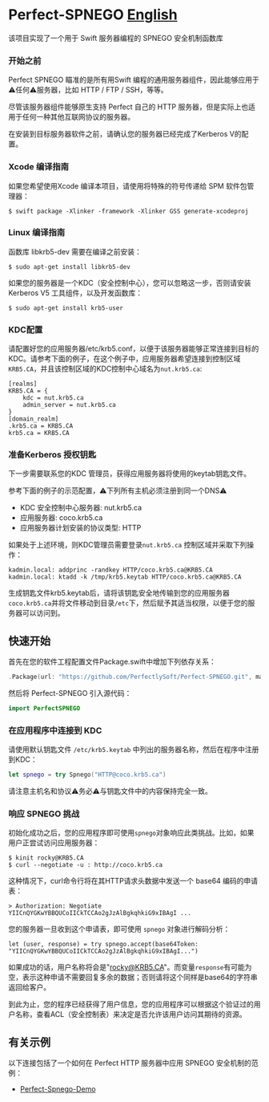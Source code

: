 # Perfect-SPNEGO [English](README.md)

该项目实现了一个用于 Swift 服务器编程的 SPNEGO 安全机制函数库

### 开始之前

Perfect SPNEGO 瞄准的是所有用Swift 编程的通用服务器组件，因此能够应用于⚠️任何⚠️服务器，比如 HTTP / FTP / SSH，等等。

尽管该服务器组件能够原生支持 Perfect 自己的 HTTP 服务器，但是实际上也适用于任何一种其他互联网协议的服务器。

在安装到目标服务器软件之前，请确认您的服务器已经完成了Kerberos V的配置。

### Xcode 编译指南

如果您希望使用Xcode 编译本项目，请使用将特殊的符号传递给 SPM 软件包管理器：

```
$ swift package -Xlinker -framework -Xlinker GSS generate-xcodeproj
```

### Linux 编译指南

函数库 libkrb5-dev 需要在编译之前安装：

```
$ sudo apt-get install libkrb5-dev
```

如果您的服务器是一个KDC（安全控制中心），您可以忽略这一步，否则请安装 Kerberos V5 工具组件，以及开发函数库：

```
$ sudo apt-get install krb5-user
```

### KDC配置

请配置好您的应用服务器/etc/krb5.conf，以便于该服务器能够正常连接到目标的KDC。请参考下面的例子，在这个例子中，应用服务器希望连接到控制区域`KRB5.CA`，并且该控制区域的KDC控制中心域名为`nut.krb5.ca`:

```
[realms]
KRB5.CA = {
	kdc = nut.krb5.ca
	admin_server = nut.krb5.ca
}
[domain_realm]
.krb5.ca = KRB5.CA
krb5.ca = KRB5.CA
```

### 准备Kerberos 授权钥匙

下一步需要联系您的KDC 管理员，获得应用服务器将使用的keytab钥匙文件。

参考下面的例子的示范配置，⚠️下列所有主机必须注册到同一个DNS⚠️

- KDC 安全控制中心服务器: nut.krb5.ca
- 应用服务器: coco.krb5.ca
- 应用服务器计划安装的协议类型: HTTP

如果处于上述环境，则KDC管理员需要登录`nut.krb5.ca` 控制区域并采取下列操作：

```
kadmin.local: addprinc -randkey HTTP/coco.krb5.ca@KRB5.CA
kadmin.local: ktadd -k /tmp/krb5.keytab HTTP/coco.krb5.ca@KRB5.CA
```

生成钥匙文件krb5.keytab后，请将该钥匙安全地传输到您的应用服务器`coco.krb5.ca`并将文件移动到目录`/etc`下，然后赋予其适当权限，以便于您的服务器可以访问到。

## 快速开始

首先在您的软件工程配置文件Package.swift中增加下列依存关系：

``` swift
.Package(url: "https://github.com/PerfectlySoft/Perfect-SPNEGO.git", majorVersion: 1)
```

然后将 Perfect-SPNEGO 引入源代码：

``` swift
import PerfectSPNEGO
```

### 在应用程序中连接到 KDC

请使用默认钥匙文件 `/etc/krb5.keytab` 中列出的服务器名称，然后在程序中注册到KDC：

``` swift
let spnego = try Spnego("HTTP@coco.krb5.ca")
```

请注意主机名和协议⚠️务必⚠️与钥匙文件中的内容保持完全一致。

### 响应 SPNEGO 挑战

初始化成功之后，您的应用程序即可使用`spnego`对象响应此类挑战。比如，如果用户正尝试访问应用服务器：

```
$ kinit rocky@KRB5.CA
$ curl --negotiate -u : http://coco.krb5.ca
```

这种情况下，curl命令行将在其HTTP请求头数据中发送一个 base64 编码的申请表：

```
> Authorization: Negotiate YIICnQYGKwYBBQUCoIICkTCCAo2gJzAlBgkqhkiG9xIBAgI ...
```

您的服务器一旦收到这个申请表，即可使用 `spnego` 对象进行解码分析：
```
let (user, response) = try spnego.accept(base64Token: "YIICnQYGKwYBBQUCoIICkTCCAo2gJzAlBgkqhkiG9xIBAgI...")
```

如果成功的话，用户名称将会是"rocky@KRB5.CA"。而变量`response`有可能为空，表示这种申请不需要回复多余的数据；否则请将这个同样是base64的字符串返回给客户。

到此为止，您的程序已经获得了用户信息，您的应用程序可以根据这个验证过的用户名称，查看ACL（安全控制表）来决定是否允许该用户访问其期待的资源。

## 有关示例

以下连接包括了一个如何在 Perfect HTTP 服务器中应用 SPNEGO 安全机制的范例：
* [Perfect-Spnego-Demo](https://github.com/PerfectExamples/Perfect-Spnego-Demo)